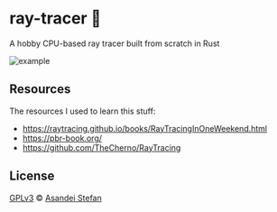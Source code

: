 # ray-tracer 🌠

A hobby CPU-based ray tracer built from scratch in Rust

![example](https://media.discordapp.net/attachments/833285965019217980/1036257567334211584/simple.png?width=1214&height=683)

## Resources

The resources I used to learn this stuff:

- https://raytracing.github.io/books/RayTracingInOneWeekend.html
- https://pbr-book.org/
- https://github.com/TheCherno/RayTracing

## License

[GPLv3](LICENSE) © [Asandei Stefan](https://www.stefan-asandei.cf)
